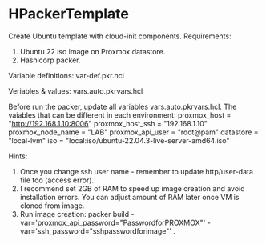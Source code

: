 # HPackerTemplate

Create Ubuntu template with cloud-init components.
Requirements:
1. Ubuntu 22 iso image on Proxmox datastore.
2. Hashicorp packer.

Variable definitions:
var-def.pkr.hcl

Veriables & values:
vars.auto.pkrvars.hcl

Before run the packer, update all variables vars.auto.pkrvars.hcl. 
The vaiables that can be different in each environment:
proxmox_host = "http://192.168.1.10:8006" 
proxmox_host_ssh = "192.168.1.10" 
proxmox_node_name =  "LAB"
proxmox_api_user = "root@pam"
datastore = "local-lvm"
iso = "local:iso/ubuntu-22.04.3-live-server-amd64.iso"

Hints:
1. Once you change ssh user name - remember to update http/user-data file too (access error).
2. I recommend set 2GB of RAM to speed up image creation and avoid installation errors. You can adjust amount of RAM later once VM is cloned from image.
3. Run image creation:
packer build  -var='proxmox_api_password="PasswordforPROXMOX"' -var='ssh_password="sshpasswordforimage"' . 
